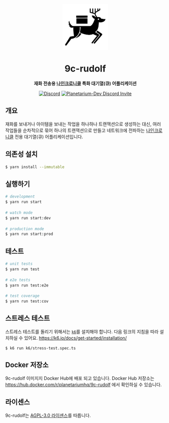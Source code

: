 <div align="center">

  <img src="./docs/assets/logo.svg" width="144" alt="9c-rudolf logo generated by Firefly" />

  <h1 align="center">9c-rudolf</h1>

  <p align="center">
    <strong>재화 전송용 <a href="https://nine-chronicles.dev/">나인크로니클</a> 특화 대기열(큐) 어플리케이션</strong>
  </p>

  [![Discord](https://img.shields.io/discord/539405872346955788?color=6278DA&label=Planetarium&logo=discord&logoColor=white)](https://discord.gg/JyujU8E4SD)
  [![Planetarium-Dev Discord Invite](https://img.shields.io/discord/928926944937013338?color=6278DA&label=Planetarium-dev&logo=discord&logoColor=white)](https://discord.gg/RYJDyFRYY7)

</div>

## 개요

재화를 보내거나 아이템을 보내는 작업을 하나하나 트랜잭션으로 생성하는 대신, 여러 작업들을 순차적으로 묶어 하나의 트랜잭션으로 만들고 네트워크에 전파하는 [나인크로니클][nine-chronicles] 전용 대기열(큐) 어플리케이션입니다.

## 의존성 설치

```bash
$ yarn install --immutable
```

## 실행하기

```bash
# development
$ yarn run start

# watch mode
$ yarn run start:dev

# production mode
$ yarn run start:prod
```

## 테스트

```bash
# unit tests
$ yarn run test

# e2e tests
$ yarn run test:e2e

# test coverage
$ yarn run test:cov
```

## 스트레스 테스트

스트레스 테스트를 돌리기 위해서는 [`k6`][k6]를 설치해야 합니다. 다음 링크의 지침을 따라 설치하실 수 있어요. https://k6.io/docs/get-started/installation/

```
$ k6 run k6/stress-test.spec.ts
```

## Docker 저장소

9c-rudolf 이미지지 Docker Hub에 배포 되고 있습니다. Docker Hub 저장소는 https://hub.docker.com/r/planetariumhq/9c-rudolf 에서 확인하실 수 있습니다.

## 라이센스

9c-rudolf는 [AGPL-3.0 라이센스](LICENSE)를 따릅니다.

[nine-chronicles]: https://nine-chronicles.dev/
[k6]: https://k6.io/
